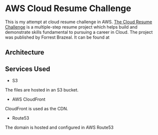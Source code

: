 # AWS Cloud Resume Challenge

This is my attempt at cloud resume challenge in AWS. [The Cloud Resume Challenge](https://cloudresumechallenge.dev) is a multiple-step resume project which helps build and demonstrate skills fundamental to pursuing a career in Cloud. The project was published by Forrest Brazeal. It can be found at 

## Architecture

## Services Used

* S3

The files are hosted in an S3 bucket.

* AWS CloudFront

CloudFront is used as the CDN.

* Route53

The domain is hosted and configured in AWS Route53


